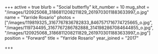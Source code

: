 +++
active = true
blurb = "Social butterfly"
kit_number = 10
mug_shot = "/images/120925068_3186811208211829_2619703011883633997_o.jpg"
name = "Yarride Rosario"
photos = ["/images/119819325_3167767836782833_8467571716774725665_o.jpg", "/images/119734495_3167767286782888_3141982867084644855_o.jpg", "/images/120925068_3186811208211829_2619703011883633997_o.jpg"]
position = "Forward"
title = "Yarride Rosario"
year_joined = "2017"

+++
